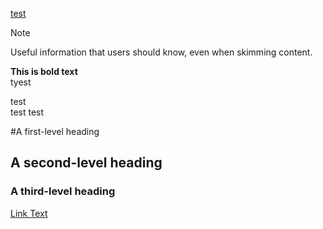 [test](test.jpg)


> [!NOTE]
> Useful information that users should know, even when skimming content.


**This is bold text**  
tyest

test<br/>
test
test



<!-- komentarz -->


#A first-level heading
## A second-level heading
### A third-level heading










[Link Text](#A-first-level-heading)
